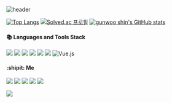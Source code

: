 

![header](https://capsule-render.vercel.app/api?type=venom&color=0:F8B195,50:F67280,100:C06C84&height=400&section=header&fontColor=ffffff&strokeWidth=2&text=Hello!%20I%20am%20singunu&animation=fadeIn&descAlign=60&stroke=191b1c&fontAlign=65&strokeWidth=2&fontSize=20&textBg=true)






[![Top Langs](https://github-readme-stats.vercel.app/api/top-langs/?username=singunu&show_icons=true&theme=cobalt)](https://github.com/singunu/github-readme-stats)
[![Solved.ac
프로필](http://mazassumnida.wtf/api/v2/generate_badge?boj=singunu)](https://solved.ac/singunu)
[![gunwoo shin's GitHub stats](https://github-readme-stats.vercel.app/api?username=singunu&hide=stars,contribs&count_private=true&show_icons=true&theme=cobalt)](https://github.com/singunu/github-readme-stats)  





 #### 📚 Languages and Tools Stack

<img src="https://img.shields.io/badge/Python-3776AB?style=flat&logo=Python&logoColor=ECD53F"> <img src="https://img.shields.io/badge/Django-092E20?style=flat&logo=Django&logoColor=white"> <img src="https://img.shields.io/badge/HTML-E34F26?style=flat&logo=HTML5&logoColor=white"> <img src="https://img.shields.io/badge/CSS-1572B6?style=flat&logo=CSS3&logoColor=white"> <img src="https://img.shields.io/badge/Bootstrap-7952B3?style=flat&logo=Bootstrap&logoColor=white"> <img src="https://img.shields.io/badge/JavaScript-222222?style=flat&logo=JavaScript&logoColor=F7DF1E"> ![Vue.js](https://img.shields.io/badge/Vue.js-%2335495e.svg?style=flat&logo=vuedotjs&logoColor=%234FC08D)

#### :shipit: Me
<a href="mailto:singunu17@gmail.com" target="_blank"><img src="https://img.shields.io/badge/Gmail-EA4335?style=flat&logo=Gmail&logoColor=ffffff"/></a> <a href="" target="_blank"><img src="https://img.shields.io/badge/instagram-ffffff?style=flat&logo=Instagram&logoColor=0:F8B195,50:F67280,100:C06C84&color=ffffff"/></a> <a href="" target="_blank"><img src="https://img.shields.io/badge/LinkedIn-ffffff?style=flat&logo=LinkedIn&logoColor=ffffff&color=0A66C2"/></a> <a href="" target="_blank"><img src="https://img.shields.io/badge/Tistory-FF5A4A?style=flat&logo=Tistory&logoColor=FFFFFF&color=FF5A4A"/></a> <a href="" target="_blank"><img src="https://img.shields.io/badge/Notion-FFFFFF?style=flat&logo=Notion&logoColor=000000&color=FFFFFF"/></a>

<a href="https://hits.seeyoufarm.com"><img src="https://hits.seeyoufarm.com/api/count/incr/badge.svg?url=https%3A%2F%2Fgithub.com%2Fsingunu%2Fhit-counter&count_bg=%2379C83D&title_bg=%23555555&icon=&icon_color=%23E7E7E7&title=hits&edge_flat=false"/></a>
